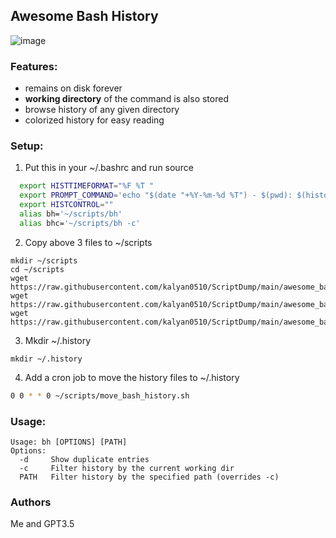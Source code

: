  ## Awesome Bash History
![image](https://github.com/kalyan0510/ScriptDump/assets/14043633/1b147797-085a-4a05-9a27-185ab73d4b84)

### Features: 
- remains on disk forever 
- **working directory** of the command is also stored
- browse history of any given directory
- colorized history for easy reading

### Setup:
1. Put this in your ~/.bashrc and run source
```bash
  export HISTTIMEFORMAT="%F %T "
  export PROMPT_COMMAND='echo "$(date "+%Y-%m-%d %T") - $(pwd): $(history 1 | sed -r "s/^\s*[0-9]+\s*//")" >> ~/.my_bash_hist'
  export HISTCONTROL=""
  alias bh='~/scripts/bh'
  alias bhc='~/scripts/bh -c'
```
2. Copy above 3 files to ~/scripts
```
mkdir ~/scripts
cd ~/scripts
wget https://raw.githubusercontent.com/kalyan0510/ScriptDump/main/awesome_bash_history/bash_hist.py
wget https://raw.githubusercontent.com/kalyan0510/ScriptDump/main/awesome_bash_history/move_bash_history.sh
wget https://raw.githubusercontent.com/kalyan0510/ScriptDump/main/awesome_bash_history/bh

```
3. Mkdir ~/.history
```
mkdir ~/.history
```
4. Add a cron job to move the history files to ~/.history
```bash
0 0 * * 0 ~/scripts/move_bash_history.sh
```


### Usage:
```
Usage: bh [OPTIONS] [PATH]
Options:
  -d     Show duplicate entries
  -c     Filter history by the current working dir
  PATH   Filter history by the specified path (overrides -c)
```

### Authors
Me and GPT3.5
